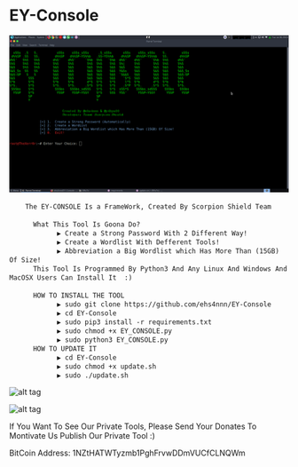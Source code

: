 # EY-Console

![alt tag](EY_CONSOLE.png)


        The EY-CONSOLE Is a FrameWork, Created By Scorpion Shield Team

          What This Tool Is Goona Do?
                ▶️ Create a Strong Password With 2 Different Way!
                ▶️ Create a Wordlist With Defferent Tools!
                ▶️ Abbreviation a Big Wordlist which Has More Than (15GB) Of Size!
          This Tool Is Programmed By Python3 And Any Linux And Windows And MacOSX Users Can Install It  :)

          HOW TO INSTALL THE TOOL
                ▶️ sudo git clone https://github.com/ehs4nnn/EY-Console
                ▶️ cd EY-Console
                ▶️ sudo pip3 install -r requirements.txt
                ▶️ sudo chmod +x EY_CONSOLE.py
                ▶️ sudo python3 EY_CONSOLE.py
          HOW TO UPDATE IT
                ▶️ cd EY-Console
                ▶️ sudo chmod +x update.sh
                ▶️ sudo ./update.sh


![alt tag](https://image.ibb.co/i4ES3U/bc.png)

![alt tag](https://raw.githubusercontent.com/ehs4nnn/EY-Console/master/BITCOIN%20QR.png)
                 
 If You Want To See Our Private Tools, Please Send Your Donates To Montivate Us Publish Our Private Tool :)
 
 
 BitCoin Address: 1NZtHATWTyzmb1PghFrvwDDmVUCfCLNQWm
